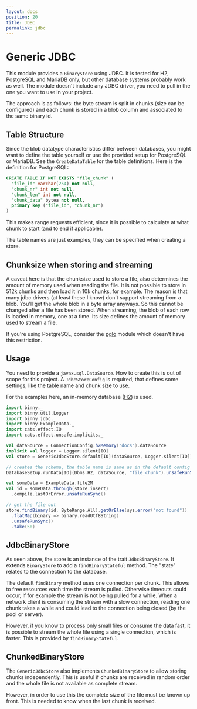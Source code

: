 ```yaml
---
layout: docs
position: 20
title: JDBC
permalink: jdbc
---
```


# Generic JDBC

This module provides a `BinaryStore` using JDBC. It is tested for H2,
PostgreSQL and MariaDB only, but other database systems probably work
as well. The module doesn't include any JDBC driver, you need to pull
in the one you want to use in your project.

The approach is as follows: the byte stream is split in chunks (size
can be configured) and each chunk is stored in a blob column and
associated to the same binary id.


## Table Structure

Since the blob datatype characteristics differ between databases, you
might want to define the table yourself or use the provided setup for
PostgreSQL or MariaDB. See the `CreateDataTable` for the table
definitions. Here is the definition for PostgreSQL:

``` sql
CREATE TABLE IF NOT EXISTS "file_chunk" (
  "file_id" varchar(254) not null,
  "chunk_nr" int not null,
  "chunk_len" int not null,
  "chunk_data" bytea not null,
  primary key ("file_id", "chunk_nr")
)
```

This makes range requests efficient, since it is possible to calculate
at what chunk to start (and to end if applicable).

The table names are just examples, they can be specified when creating
a store.


## Chunksize when storing and streaming

A caveat here is that the chunksize used to store a file, also
determines the amount of memory used when reading the file. It is not
possible to store in 512k chunks and then load it in 10k chunks, for
example. The reason is that many jdbc drivers (at least these I know)
don't support streaming from a blob. You'll get the whole blob in a
byte array anyways. So this cannot be changed after a file has been
stored. When streaming, the blob of each row is loaded in memory, one
at a time. Its size defines the amount of memory used to stream a
file.

If you're using PostgreSQL, consider the [pglo](pglo) module which
doesn't have this restriction.

## Usage

You need to provide a `javax.sql.DataSource`. How to create this is
out of scope for this project. A `JdbcStoreConfig` is required, that
defines some settings, like the table name and chunk size to use.

For the examples here, an in-memory database
([H2](https://h2database.com)) is used.

```scala mdoc
import binny._
import binny.util.Logger
import binny.jdbc._
import binny.ExampleData._
import cats.effect.IO
import cats.effect.unsafe.implicits._

val dataSource = ConnectionConfig.h2Memory("docs").dataSource
implicit val logger = Logger.silent[IO]
val store = GenericJdbcStore.default[IO](dataSource, Logger.silent[IO])

// creates the schema, the table name is same as in the default config
DatabaseSetup.runData[IO](Dbms.H2, dataSource, "file_chunk").unsafeRunSync()

val someData = ExampleData.file2M
val id = someData.through(store.insert)
  .compile.lastOrError.unsafeRunSync()

// get the file out
store.findBinary(id, ByteRange.All).getOrElse(sys.error("not found"))
  .flatMap(binary => binary.readUtf8String)
  .unsafeRunSync()
  .take(50)
```


## JdbcBinaryStore

As seen above, the store is an instance of the trait
`JdbcBinaryStore`. It extends `BinaryStore` to add a
`findBinaryStateful` method. The "state" relates to the connection to
the database.

The default `findBinary` method uses one connection per chunk. This
allows to free resources each time the stream is pulled. Otherwise
timeouts could occur, if for example the stream is not being pulled
for a while. When a network client is consuming the stream with a slow
connection, reading one chunk takes a while and could lead to the
connection being closed (by the pool or server).

However, if you know to process only small files or consume the data
fast, it is possible to stream the whole file using a single
connection, which is faster. This is provided by `findBinaryStateful`.

## ChunkedBinaryStore

The `GenericJdbcStore` also implements `ChunkedBinaryStore` to allow
storing chunks independently. This is useful if chunks are received in
random order and the whole file is not available as complete stream.

However, in order to use this the complete size of the file must be
known up front. This is needed to know when the last chunk is
received.
